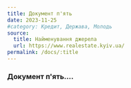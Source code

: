 ```yaml
---
title: Документ п'ять
date: 2023-11-25
#category: Кредит, Держава, Молодь
source:
  title: Найменування джерела
  url: https://www.realestate.kyiv.ua/
permalink: /docs/:title
---
```


### Документ п'ять....
